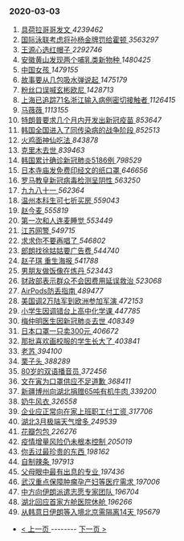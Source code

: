 ### 2020-03-03 
1. [ 具荷拉哥哥发文 ](https://s.weibo.com/weibo?q=%23%E5%85%B7%E8%8D%B7%E6%8B%89%E5%93%A5%E5%93%A5%E5%8F%91%E6%96%87%23&Refer=top) *4239462*
1. [ 国际泳联考虑将孙杨金牌罚给霍顿 ](https://s.weibo.com/weibo?q=%23%E5%9B%BD%E9%99%85%E6%B3%B3%E8%81%94%E8%80%83%E8%99%91%E5%B0%86%E5%AD%99%E6%9D%A8%E9%87%91%E7%89%8C%E7%BD%9A%E7%BB%99%E9%9C%8D%E9%A1%BF%23&Refer=top) *3563297*
1. [ 王源心选红帽子 ](https://s.weibo.com/weibo?q=%E7%8E%8B%E6%BA%90%E5%BF%83%E9%80%89%E7%BA%A2%E5%B8%BD%E5%AD%90&Refer=top) *2292746*
1. [ 安徽黄山发现两个哺乳类新物种 ](https://s.weibo.com/weibo?q=%23%E5%AE%89%E5%BE%BD%E9%BB%84%E5%B1%B1%E5%8F%91%E7%8E%B0%E4%B8%A4%E4%B8%AA%E5%93%BA%E4%B9%B3%E7%B1%BB%E6%96%B0%E7%89%A9%E7%A7%8D%23&Refer=top) *1480425*
1. [ 中国女孩 ](https://s.weibo.com/weibo?q=%23%E4%B8%AD%E5%9B%BD%E5%A5%B3%E5%AD%A9%23&Refer=top) *1479155*
1. [ 故事要从几包吸水弹说起 ](https://s.weibo.com/weibo?q=%23%E6%95%85%E4%BA%8B%E8%A6%81%E4%BB%8E%E5%87%A0%E5%8C%85%E5%90%B8%E6%B0%B4%E5%BC%B9%E8%AF%B4%E8%B5%B7%23&Refer=top) *1475179*
1. [ 粉丝口误喊玄彬欧尼 ](https://s.weibo.com/weibo?q=%23%E7%B2%89%E4%B8%9D%E5%8F%A3%E8%AF%AF%E5%96%8A%E7%8E%84%E5%BD%AC%E6%AC%A7%E5%B0%BC%23&Refer=top) *1428713*
1. [ 上海已追踪71名浙江输入病例密切接触者 ](https://s.weibo.com/weibo?q=%23%E4%B8%8A%E6%B5%B7%E5%B7%B2%E8%BF%BD%E8%B8%AA71%E5%90%8D%E6%B5%99%E6%B1%9F%E8%BE%93%E5%85%A5%E7%97%85%E4%BE%8B%E5%AF%86%E5%88%87%E6%8E%A5%E8%A7%A6%E8%80%85%23&Refer=top) *1126415*
1. [ 马薇薇 ](https://s.weibo.com/weibo?q=%E9%A9%AC%E8%96%87%E8%96%87&Refer=top) *1113155*
1. [ 特朗普要求几个月内开发出新冠疫苗 ](https://s.weibo.com/weibo?q=%23%E7%89%B9%E6%9C%97%E6%99%AE%E8%A6%81%E6%B1%82%E5%87%A0%E4%B8%AA%E6%9C%88%E5%86%85%E5%BC%80%E5%8F%91%E5%87%BA%E6%96%B0%E5%86%A0%E7%96%AB%E8%8B%97%23&Refer=top) *853647*
1. [ 韩国全国进入了同传染病的战争阶段 ](https://s.weibo.com/weibo?q=%E9%9F%A9%E5%9B%BD%E5%85%A8%E5%9B%BD%E8%BF%9B%E5%85%A5%E4%BA%86%E5%90%8C%E4%BC%A0%E6%9F%93%E7%97%85%E7%9A%84%E6%88%98%E4%BA%89%E9%98%B6%E6%AE%B5&Refer=top) *852513*
1. [ 火鸡面神仙吃法 ](https://s.weibo.com/weibo?q=%23%E7%81%AB%E9%B8%A1%E9%9D%A2%E7%A5%9E%E4%BB%99%E5%90%83%E6%B3%95%23&Refer=top) *843878*
1. [ 克里木去世 ](https://s.weibo.com/weibo?q=%23%E5%85%8B%E9%87%8C%E6%9C%A8%E5%8E%BB%E4%B8%96%23&Refer=top) *839463*
1. [ 韩国累计确诊新冠肺炎5186例 ](https://s.weibo.com/weibo?q=%23%E9%9F%A9%E5%9B%BD%E7%B4%AF%E8%AE%A1%E7%A1%AE%E8%AF%8A%E6%96%B0%E5%86%A0%E8%82%BA%E7%82%8E5186%E4%BE%8B%23&Refer=top) *798529*
1. [ 日本寺庙发免费印经文的纸口罩 ](https://s.weibo.com/weibo?q=%23%E6%97%A5%E6%9C%AC%E5%AF%BA%E5%BA%99%E5%8F%91%E5%85%8D%E8%B4%B9%E5%8D%B0%E7%BB%8F%E6%96%87%E7%9A%84%E7%BA%B8%E5%8F%A3%E7%BD%A9%23&Refer=top) *646656*
1. [ 罗马教皇新冠病毒检测呈阴性 ](https://s.weibo.com/weibo?q=%23%E7%BD%97%E9%A9%AC%E6%95%99%E7%9A%87%E6%96%B0%E5%86%A0%E7%97%85%E6%AF%92%E6%A3%80%E6%B5%8B%E5%91%88%E9%98%B4%E6%80%A7%23&Refer=top) *563250*
1. [ 九九八十一 ](https://s.weibo.com/weibo?q=%E4%B9%9D%E4%B9%9D%E5%85%AB%E5%8D%81%E4%B8%80&Refer=top) *562364*
1. [ 温州本科生可七折买房 ](https://s.weibo.com/weibo?q=%E6%B8%A9%E5%B7%9E%E6%9C%AC%E7%A7%91%E7%94%9F%E5%8F%AF%E4%B8%83%E6%8A%98%E4%B9%B0%E6%88%BF&Refer=top) *559043*
1. [ 赵今麦 ](https://s.weibo.com/weibo?q=%E8%B5%B5%E4%BB%8A%E9%BA%A6&Refer=top) *555819*
1. [ 第一次和人连麦睡觉 ](https://s.weibo.com/weibo?q=%23%E7%AC%AC%E4%B8%80%E6%AC%A1%E5%92%8C%E4%BA%BA%E8%BF%9E%E9%BA%A6%E7%9D%A1%E8%A7%89%23&Refer=top) *553449*
1. [ 江苏网警 ](https://s.weibo.com/weibo?q=%E6%B1%9F%E8%8B%8F%E7%BD%91%E8%AD%A6&Refer=top) *549715*
1. [ 求求你不要再唱了 ](https://s.weibo.com/weibo?q=%23%E6%B1%82%E6%B1%82%E4%BD%A0%E4%B8%8D%E8%A6%81%E5%86%8D%E5%94%B1%E4%BA%86%23&Refer=top) *546802*
1. [ 郎朗找徐姑姑要广告费 ](https://s.weibo.com/weibo?q=%23%E9%83%8E%E6%9C%97%E6%89%BE%E5%BE%90%E5%A7%91%E5%A7%91%E8%A6%81%E5%B9%BF%E5%91%8A%E8%B4%B9%23&Refer=top) *544740*
1. [ 赵子琪 重生海报 ](https://s.weibo.com/weibo?q=%E8%B5%B5%E5%AD%90%E7%90%AA%20%E9%87%8D%E7%94%9F%E6%B5%B7%E6%8A%A5&Refer=top) *541788*
1. [ 男朋友做饭像在炼丹 ](https://s.weibo.com/weibo?q=%23%E7%94%B7%E6%9C%8B%E5%8F%8B%E5%81%9A%E9%A5%AD%E5%83%8F%E5%9C%A8%E7%82%BC%E4%B8%B9%23&Refer=top) *523443*
1. [ 财政部表示群众不会因费用延误救治 ](https://s.weibo.com/weibo?q=%E8%B4%A2%E6%94%BF%E9%83%A8%E8%A1%A8%E7%A4%BA%E7%BE%A4%E4%BC%97%E4%B8%8D%E4%BC%9A%E5%9B%A0%E8%B4%B9%E7%94%A8%E5%BB%B6%E8%AF%AF%E6%95%91%E6%B2%BB&Refer=top) *523068*
1. [ AirPods防丢指南 ](https://s.weibo.com/weibo?q=%23AirPods%E9%98%B2%E4%B8%A2%E6%8C%87%E5%8D%97%23&Refer=top) *489477*
1. [ 美国调2万陆军到欧洲参加军演 ](https://s.weibo.com/weibo?q=%E7%BE%8E%E5%9B%BD%E8%B0%832%E4%B8%87%E9%99%86%E5%86%9B%E5%88%B0%E6%AC%A7%E6%B4%B2%E5%8F%82%E5%8A%A0%E5%86%9B%E6%BC%94&Refer=top) *472153*
1. [ 小学生因调错台上高中化学课 ](https://s.weibo.com/weibo?q=%23%E5%B0%8F%E5%AD%A6%E7%94%9F%E5%9B%A0%E8%B0%83%E9%94%99%E5%8F%B0%E4%B8%8A%E9%AB%98%E4%B8%AD%E5%8C%96%E5%AD%A6%E8%AF%BE%23&Refer=top) *447785*
1. [ 梅仲明医生因新冠肺炎去世 ](https://s.weibo.com/weibo?q=%23%E6%A2%85%E4%BB%B2%E6%98%8E%E5%8C%BB%E7%94%9F%E5%9B%A0%E6%96%B0%E5%86%A0%E8%82%BA%E7%82%8E%E5%8E%BB%E4%B8%96%23&Refer=top) *408349*
1. [ 日本口罩一只卖300元 ](https://s.weibo.com/weibo?q=%23%E6%97%A5%E6%9C%AC%E5%8F%A3%E7%BD%A9%E4%B8%80%E5%8F%AA%E5%8D%96300%E5%85%83%23&Refer=top) *406672*
1. [ 那批喜欢画校服的学生长大了 ](https://s.weibo.com/weibo?q=%23%E9%82%A3%E6%89%B9%E5%96%9C%E6%AC%A2%E7%94%BB%E6%A0%A1%E6%9C%8D%E7%9A%84%E5%AD%A6%E7%94%9F%E9%95%BF%E5%A4%A7%E4%BA%86%23&Refer=top) *403841*
1. [ 老苏 ](https://s.weibo.com/weibo?q=%E8%80%81%E8%8B%8F&Refer=top) *394100*
1. [ 栗子头 ](https://s.weibo.com/weibo?q=%E6%A0%97%E5%AD%90%E5%A4%B4&Refer=top) *388289*
1. [ 80岁的双语播音员 ](https://s.weibo.com/weibo?q=80%E5%B2%81%E7%9A%84%E5%8F%8C%E8%AF%AD%E6%92%AD%E9%9F%B3%E5%91%98&Refer=top) *372456*
1. [ 文在寅为口罩供应不足道歉 ](https://s.weibo.com/weibo?q=%E6%96%87%E5%9C%A8%E5%AF%85%E4%B8%BA%E5%8F%A3%E7%BD%A9%E4%BE%9B%E5%BA%94%E4%B8%8D%E8%B6%B3%E9%81%93%E6%AD%89&Refer=top) *368411*
1. [ 新疆博州向湖北捐赠65吨有机牛肉 ](https://s.weibo.com/weibo?q=%E6%96%B0%E7%96%86%E5%8D%9A%E5%B7%9E%E5%90%91%E6%B9%96%E5%8C%97%E6%8D%90%E8%B5%A065%E5%90%A8%E6%9C%89%E6%9C%BA%E7%89%9B%E8%82%89&Refer=top) *339200*
1. [ 奶牛风衣 ](https://s.weibo.com/weibo?q=%E5%A5%B6%E7%89%9B%E9%A3%8E%E8%A1%A3&Refer=top) *326558*
1. [ 企业应正常向在家上班职工付工资 ](https://s.weibo.com/weibo?q=%E4%BC%81%E4%B8%9A%E5%BA%94%E6%AD%A3%E5%B8%B8%E5%90%91%E5%9C%A8%E5%AE%B6%E4%B8%8A%E7%8F%AD%E8%81%8C%E5%B7%A5%E4%BB%98%E5%B7%A5%E8%B5%84&Refer=top) *317706*
1. [ 湖北3月极端天气增多 ](https://s.weibo.com/weibo?q=%E6%B9%96%E5%8C%973%E6%9C%88%E6%9E%81%E7%AB%AF%E5%A4%A9%E6%B0%94%E5%A2%9E%E5%A4%9A&Refer=top) *249539*
1. [ 花瓣包包 ](https://s.weibo.com/weibo?q=%23%E8%8A%B1%E7%93%A3%E5%8C%85%E5%8C%85%23&Refer=top) *226276*
1. [ 疫情增量风险仍未根本控制 ](https://s.weibo.com/weibo?q=%E7%96%AB%E6%83%85%E5%A2%9E%E9%87%8F%E9%A3%8E%E9%99%A9%E4%BB%8D%E6%9C%AA%E6%A0%B9%E6%9C%AC%E6%8E%A7%E5%88%B6&Refer=top) *205019*
1. [ 你丢过最珍贵的东西 ](https://s.weibo.com/weibo?q=%23%E4%BD%A0%E4%B8%A2%E8%BF%87%E6%9C%80%E7%8F%8D%E8%B4%B5%E7%9A%84%E4%B8%9C%E8%A5%BF%23&Refer=top) *198162*
1. [ 自制辣条 ](https://s.weibo.com/weibo?q=%23%E8%87%AA%E5%88%B6%E8%BE%A3%E6%9D%A1%23&Refer=top) *197913*
1. [ 父母眼中最有出息的专业 ](https://s.weibo.com/weibo?q=%23%E7%88%B6%E6%AF%8D%E7%9C%BC%E4%B8%AD%E6%9C%80%E6%9C%89%E5%87%BA%E6%81%AF%E7%9A%84%E4%B8%93%E4%B8%9A%23&Refer=top) *197436*
1. [ 武汉重点保障肿瘤孕产妇等医疗需求 ](https://s.weibo.com/weibo?q=%23%E6%AD%A6%E6%B1%89%E9%87%8D%E7%82%B9%E4%BF%9D%E9%9A%9C%E8%82%BF%E7%98%A4%E5%AD%95%E4%BA%A7%E5%A6%87%E7%AD%89%E5%8C%BB%E7%96%97%E9%9C%80%E6%B1%82%23&Refer=top) *197006*
1. [ 中方向伊朗派遣志愿专家团队 ](https://s.weibo.com/weibo?q=%23%E4%B8%AD%E6%96%B9%E5%90%91%E4%BC%8A%E6%9C%97%E6%B4%BE%E9%81%A3%E5%BF%97%E6%84%BF%E4%B8%93%E5%AE%B6%E5%9B%A2%E9%98%9F%23&Refer=top) *196704*
1. [ 湖北回应首家方舱医院休舱 ](https://s.weibo.com/weibo?q=%E6%B9%96%E5%8C%97%E5%9B%9E%E5%BA%94%E9%A6%96%E5%AE%B6%E6%96%B9%E8%88%B1%E5%8C%BB%E9%99%A2%E4%BC%91%E8%88%B1&Refer=top) *196266*
1. [ 从韩意日伊朗等入境北京需隔离14天 ](https://s.weibo.com/weibo?q=%23%E4%BB%8E%E9%9F%A9%E6%84%8F%E6%97%A5%E4%BC%8A%E6%9C%97%E7%AD%89%E5%85%A5%E5%A2%83%E5%8C%97%E4%BA%AC%E9%9C%80%E9%9A%94%E7%A6%BB14%E5%A4%A9%23&Refer=top) *195679* 

- [ < 上一页 ](https://github.com/able8/weibo-hot-record/blob/master/2020-03-02.md) -------- [ 下一页 > ](https://github.com/able8/weibo-hot-record/blob/master/2020-03-04.md)